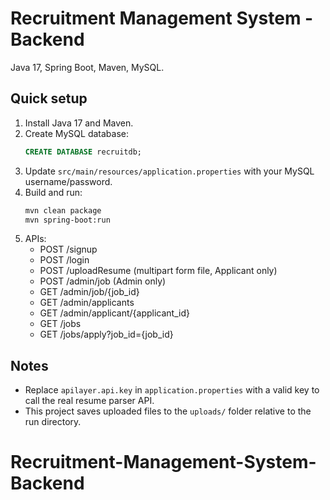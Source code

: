 # Recruitment Management System - Backend

Java 17, Spring Boot, Maven, MySQL.

## Quick setup

1. Install Java 17 and Maven.
2. Create MySQL database:
   ```sql
   CREATE DATABASE recruitdb;
   ```
3. Update `src/main/resources/application.properties` with your MySQL username/password.
4. Build and run:
   ```bash
   mvn clean package
   mvn spring-boot:run
   ```
5. APIs:
   - POST /signup
   - POST /login
   - POST /uploadResume (multipart form file, Applicant only)
   - POST /admin/job (Admin only)
   - GET /admin/job/{job_id}
   - GET /admin/applicants
   - GET /admin/applicant/{applicant_id}
   - GET /jobs
   - GET /jobs/apply?job_id={job_id}

## Notes
- Replace `apilayer.api.key` in `application.properties` with a valid key to call the real resume parser API.
- This project saves uploaded files to the `uploads/` folder relative to the run directory.
# Recruitment-Management-System-Backend
